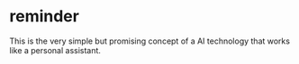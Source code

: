# reminder
This is the very simple but promising concept of a AI technology that works like a personal assistant.
